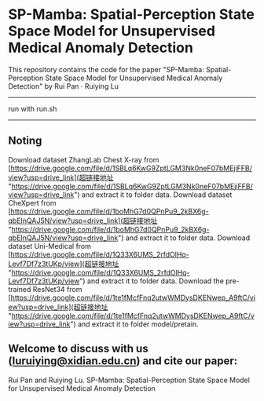 # SP-Mamba: Spatial-Perception State Space Model for Unsupervised Medical Anomaly Detection
This repository contains the code for the paper "SP-Mamba: Spatial-Perception State Space Model for Unsupervised Medical Anomaly Detection" by Rui Pan · Ruiying Lu
***
run with run.sh
***
## Noting
Download dataset ZhangLab Chest X-ray from [https://drive.google.com/file/d/1SBLq6KwG9ZptLGM3Nk0neF07bMEjiFFB/view?usp=drive_link](超链接地址 "https://drive.google.com/file/d/1SBLq6KwG9ZptLGM3Nk0neF07bMEjiFFB/view?usp=drive_link") and extract it to folder data.
Download dataset CheXpert from [https://drive.google.com/file/d/1boMhG7d0QPnPu9_2kBX6g-qbEInQAJ5N/view?usp=drive_link](超链接地址 "https://drive.google.com/file/d/1boMhG7d0QPnPu9_2kBX6g-qbEInQAJ5N/view?usp=drive_link") and extract it to folder data.
Download dataset Uni-Medical from [https://drive.google.com/file/d/1Q33X6UMS_2rfdOlHq-Levf7Df7z3tUKp/view](超链接地址 "https://drive.google.com/file/d/1Q33X6UMS_2rfdOlHq-Levf7Df7z3tUKp/view") and extract it to folder data.
Download the pre-trained ResNet34 from [https://drive.google.com/file/d/1te1fMcfFnq2utwWMDysDKENwep_A9ftC/view?usp=drive_link](超链接地址 "https://drive.google.com/file/d/1te1fMcfFnq2utwWMDysDKENwep_A9ftC/view?usp=drive_link") and extract it to folder model/pretain.
## Welcome to discuss with us (luruiying@xidian.edu.cn) and cite our paper:
Rui Pan and Ruiying Lu. SP-Mamba: Spatial-Perception State Space Model for Unsupervised Medical Anomaly Detection
